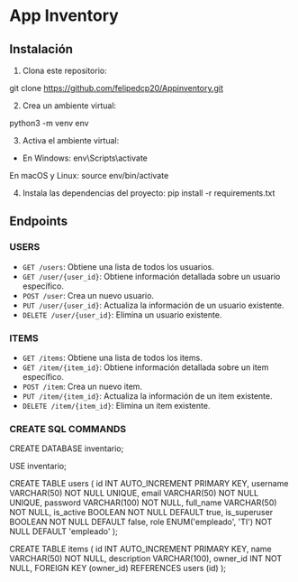 # App Inventory

## Instalación

1. Clona este repositorio:

 git clone https://github.com/felipedcp20/Appinventory.git
   

2. Crea un ambiente virtual:

python3 -m venv env
   


3. Activa el ambiente virtual:
- En Windows:
env\Scripts\activate
     
En macOS y Linux:
source env/bin/activate
     


4. Instala las dependencias del proyecto:
pip install -r requirements.txt
   


## Endpoints

### USERS
- `GET /users`: Obtiene una lista de todos los usuarios.
- `GET /user/{user_id}`: Obtiene información detallada sobre un usuario específico.
- `POST /user`: Crea un nuevo usuario.
- `PUT /user/{user_id}`: Actualiza la información de un usuario existente.
- `DELETE /user/{user_id}`: Elimina un usuario existente.

### ITEMS
- `GET /items`: Obtiene una lista de todos los items.
- `GET /item/{item_id}`: Obtiene información detallada sobre un item específico.
- `POST /item`: Crea un nuevo item.
- `PUT /item/{item_id}`: Actualiza la información de un item existente.
- `DELETE /item/{item_id}`: Elimina un item existente.

### CREATE SQL COMMANDS

CREATE DATABASE inventario;

USE inventario;

CREATE TABLE users (
    id INT AUTO_INCREMENT PRIMARY KEY,
    username VARCHAR(50) NOT NULL UNIQUE,
    email VARCHAR(50) NOT NULL UNIQUE,
    password VARCHAR(100) NOT NULL,
    full_name VARCHAR(50) NOT NULL,
    is_active BOOLEAN NOT NULL DEFAULT true,
    is_superuser BOOLEAN NOT NULL DEFAULT false,
    role ENUM('empleado', 'TI') NOT NULL DEFAULT 'empleado'
);

CREATE TABLE items (
    id INT AUTO_INCREMENT PRIMARY KEY,
    name VARCHAR(50) NOT NULL,
    description VARCHAR(100),
    owner_id INT NOT NULL,
    FOREIGN KEY (owner_id) REFERENCES users (id)
);